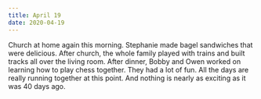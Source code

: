 ```yaml
---
title: April 19
date: 2020-04-19
---
```

Church at home again this morning. Stephanie made bagel sandwiches that were delicious. After church, the whole family played with trains and built tracks all over the living room. After dinner, Bobby and Owen worked on learning how to play chess together. They had a lot of fun. All the days are really running together at this point. And nothing is nearly as exciting as it was 40 days ago.